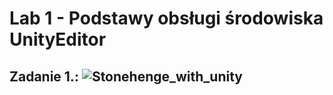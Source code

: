 # Lab 1 - Podstawy obsługi środowiska UnityEditor

## Zadanie 1.: ![Stonehenge_with_unity](stonehenge.png)
